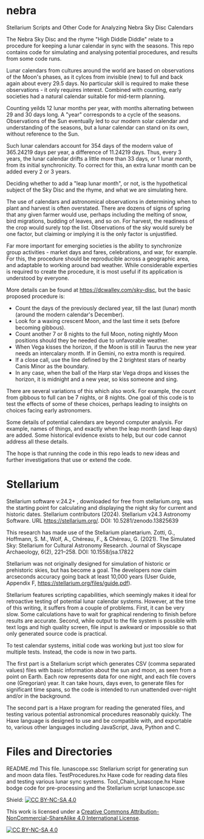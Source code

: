 # nebra
Stellarium Scripts and Other Code for Analyzing Nebra Sky Disc Calendars

The Nebra Sky Disc and the rhyme "High Diddle Diddle" relate to a procedure for keeping a lunar calendar in sync with the seasons. This repo contains code for simulating and analysing potential procedures, and results from some code runs.

Lunar calendars from cultures around the world are based on observations of the Moon's phases, as it cylces from invisible (new) to full and back again about every 29.5 days. No particular skill is required to make these observations - it only requires interest. Combined with counting, early societies had a natural calendar suitable for mid-term planning.

Counting yeilds 12 lunar months per year, with months alternating between 29 and 30 days long. A "year" corresponds to a cycle of the seasons. Observations of the Sun eventually led to our modern solar calendar and understanding of the seasons, but a lunar calendar can stand on its own, without reference to the Sun.

Such lunar calendars account for 354 days of the modern value of 365.24219 days per year, a difference of 11.24219 days. Thus, every 3 years, the lunar calendar drifts a little more than 33 days, or 1 lunar month, from its initial synchronicity. To correct for this, an extra lunar month can be added every 2 or 3 years.

Deciding whether to add a "leap lunar month", or not, is the hypothetical subject of the Sky Disc and the rhyme, and what we are simulating here.

The use of calendars and astronomical observations in determining when to plant and harvest is often overstated. There are dozens of signs of spring that any given farmer would use, perhaps including the melting of snow, bird migrations, budding of leaves, and so on. For harvest, the readiness of the crop would surely top the list. Observations of the sky would surely be one factor, but claiming or implying it is the only factor is unjustified.

Far more important for emerging societies is the ability to synchronize group activities - market days and fares, celebrations, and war, for example. For this, the procedure should be reproducible across a geographic area, and adaptable to working around bad weather. While considerable experties is required to create the procedure, it is most useful if its application is understood by everyone. 

More details can be found at https://dcwalley.com/sky-disc, but the basic proposed procedure is:

- Count the days of the previously declared year, till the last (lunar) month (around the modern calendar's December).
- Look for a waxing crescent Moon, and the last time it sets (before becoming gibbous).
- Count another 7 or 8 nights to the full Moon, noting nightly Moon positions should they be needed due to unfavorable weather.
- When Vega kisses the horizon, if the Moon is still in Taurus the new year needs an intercalary month. If in Gemini, no extra month is required.
- If a close call, use the line defined by the 2 brightest stars of nearby Canis Minor as the boundary.
- In any case, when the ball of the Harp star Vega drops and kisses the horizon, it is midnight and a new year, so kiss someone and sing.

There are several variations of this which also work. For example, the count from gibbous to full can be 7 nights, or 8 nights. One goal of this code is to test the effects of some of these choices, perhaps leading to insights on choices facing early astronomers.

Some details of potential calendars are beyond computer analysis. For example, names of things, and exactly when the leap month (and leap days) are added. Some historical evidence exists to help, but our code cannot address all these details. 

The hope is that running the code in this repo leads to new ideas and further investigations that use or extend the code.

# Stellarium
Stellarium software v:24.2+ , downloaded for free from stellarium.org, was the starting point for calculating and displaying the night sky for current and historic dates. Stellarium contributors (2024). Stellarium v24.3 Astronomy Software. URL https://stellarium.org/. DOI: 10.5281/zenodo.13825639

This research has made use of the Stellarium planetarium. Zotti, G., Hoffmann, S. M., Wolf, A., Chéreau, F., & Chéreau, G. (2021). The Simulated Sky: Stellarium for Cultural Astronomy Research. Journal of Skyscape Archaeology, 6(2), 221–258. DOI: 10.1558/jsa.17822

Stellarium was not originally designed for simulation of historic or prehistoric skies, but has become a goal. The developers now claim arcseconds accuracy going back at least 10,000 years (User Guide, Appendix F, https://stellarium.org/files/guide.pdf).

Stellarium features scripting capabilities, which seemingly makes it ideal for retroactive testing of potential lunar calendar systems. However, at the time of this writing, it suffers from a couple of problems. First, it can be very slow. Some calculations have to wait for graphical rendering to finish before results are accurate. Second, while output to the file system is possible with text logs and high quality screen, file input is awkward or impossible so that only generated source code is practical.

To test calendar systems, initial code was working but just too slow for multiple tests. Instead, the code is now in two parts. 

The first part is a Stellarium script which generates CSV (comma separated values) files with basic information about the sun and moon, as seen from a point on Earth. Each row represents data for one night, and each file covers one (Gregorian) year. It can take hours, days even, to generate files for significant time spans, so the code is intended to run unattended over-night and/or in the background.

The second part is a Haxe program for reading the generated files, and testing various potential astronomical procedures reasonably quickly. The Haxe language is designed to use and be compatible with, and exportable to, various other languages including JavaScript, Java, Python and C.

# Files and Directories
README.md                       This file.
lunascope.ssc                   Stellarium script for generating sun and moon data files.
TestProcedures.hx               Haxe code for reading data files and testing various lunar sync systems.
Tool_Chain_lunascope.hx         Haxe bodge code for pre-processing and the Stellarium script lunascope.ssc


Shield: [![CC BY-NC-SA 4.0][cc-by-nc-sa-shield]][cc-by-nc-sa]

This work is licensed under a
[Creative Commons Attribution-NonCommercial-ShareAlike 4.0 International License][cc-by-nc-sa].

[![CC BY-NC-SA 4.0][cc-by-nc-sa-image]][cc-by-nc-sa]

[cc-by-nc-sa]: http://creativecommons.org/licenses/by-nc-sa/4.0/
[cc-by-nc-sa-image]: https://licensebuttons.net/l/by-nc-sa/4.0/88x31.png
[cc-by-nc-sa-shield]: https://img.shields.io/badge/License-CC%20BY--NC--SA%204.0-lightgrey.svg